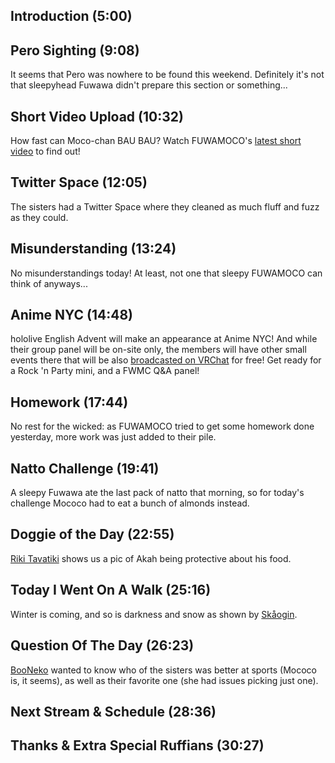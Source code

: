 ## Introduction (5:00)

## Pero Sighting (9:08)

It seems that Pero was nowhere to be found this weekend. Definitely it's not that sleepyhead Fuwawa didn't prepare this section or something...

## Short Video Upload (10:32)

How fast can Moco-chan BAU BAU? Watch FUWAMOCO's [latest short video](https://youtu.be/IvxENEi1mDI) to find out!

## Twitter Space (12:05)

The sisters had a Twitter Space where they cleaned as much fluff and fuzz as they could.

## Misunderstanding (13:24)

No misunderstandings today! At least, not one that sleepy FUWAMOCO can think of anyways...

## Anime NYC (14:48)

hololive English Advent will make an appearance at Anime NYC! And while their group panel will be on-site only, the members will have other small events there that will be also [broadcasted on VRChat](https://twitter.com/hololive_En/status/1724433458657710129) for free! Get ready for a Rock 'n Party mini, and a FWMC Q&A panel!

## Homework (17:44)

No rest for the wicked: as FUWAMOCO tried to get some homework done yesterday, more work was just added to their pile.

## Natto Challenge (19:41)

A sleepy Fuwawa ate the last pack of natto that morning, so for today's challenge Mococo had to eat a bunch of almonds instead.

## Doggie of the Day (22:55)

[Riki Tavatiki](https://twitter.com/RTavatiki/status/1722696513707712660) shows us a pic of Akah being protective about his food.

## Today I Went On A Walk (25:16)

Winter is coming, and so is darkness and snow as shown by [Skåogin](https://twitter.com/skaogin/status/1722704257265148399).

## Question Of The Day (26:23)

[BooNeko](https://twitter.com/IyqZs/status/1722553207325614367) wanted to know who of the sisters was better at sports (Mococo is, it seems), as well as their favorite one (she had issues picking just one).

## Next Stream & Schedule (28:36)

## Thanks & Extra Special Ruffians (30:27)
